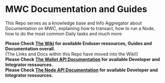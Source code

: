 # MWC Documentation and Guides
This Repo serves as a knowledge base and Info Aggregator about Documentation on MWC, explaining how to transact, how to run a Node, how to do the most common Daily tasks and much more

**Please Check [The Wiki](../../wiki) for available Enduser ressources, Guides and Documentation overall.**<br> (The Links and Docs within this Repo have moved into the Wiki!) <br>
**Please Check [The Wallet API Documentation](https://mwcproject.github.io/grin_wallet_api/trait.OwnerRpc.html) for available Developer and Integrator ressources.**<br> 
**Please Check [The Node API Documentation](https://mwcproject.github.io/Node/grin_api/trait.OwnerRpc.html) for available Developer and Integrator ressources.**<br> 

